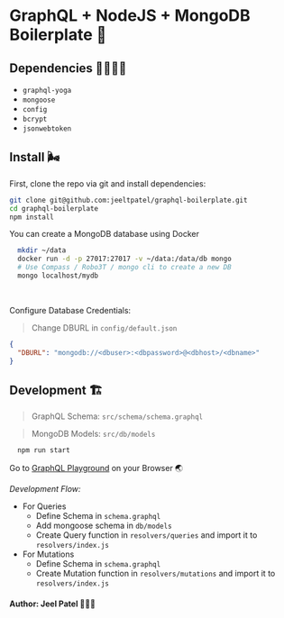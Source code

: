 # GraphQL + NodeJS + MongoDB Boilerplate 🐣

## Dependencies 👨‍👩‍👧‍👦

- `graphql-yoga`
- `mongoose`
- `config`
- `bcrypt`
- `jsonwebtoken`

## Install 🌬

First, clone the repo via git and install dependencies:

```bash
git clone git@github.com:jeeltpatel/graphql-boilerplate.git
cd graphql-boilerplate
npm install
```

You can create a MongoDB database using Docker

```bash
  mkdir ~/data
  docker run -d -p 27017:27017 -v ~/data:/data/db mongo
  # Use Compass / Robo3T / mongo cli to create a new DB
  mongo localhost/mydb
```

<br>

Configure Database Credentials:

> Change DBURL in `config/default.json`

```json
{
  "DBURL": "mongodb://<dbuser>:<dbpassword>@<dbhost>/<dbname>"
}
```

## Development 🏗

> GraphQL Schema: `src/schema/schema.graphql`

> MongoDB Models: `src/db/models`

```bash
  npm run start
```

Go to
[GraphQL Playground](http://localhost:4000) on your Browser 🌏

_Development Flow:_

- For Queries
  - Define Schema in `schema.graphql`
  - Add mongoose schema in `db/models`
  - Create Query function in `resolvers/queries` and import it to `resolvers/index.js`
- For Mutations
  - Define Schema in `schema.graphql`
  - Create Mutation function in `resolvers/mutations` and import it to `resolvers/index.js`

#### Author: Jeel Patel 👨🏻‍💻

